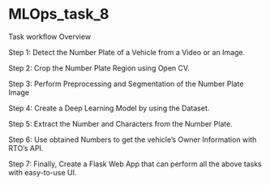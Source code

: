 # MLOps_task_8
Task workflow Overview 

Step 1: Detect the Number Plate of a Vehicle from a Video or an Image.

Step 2: Crop the Number Plate Region using Open CV.

Step 3: Perform Preprocessing and Segmentation of the Number Plate Image

Step 4: Create a Deep Learning Model by using the Dataset.

Step 5: Extract the Number and Characters from the Number Plate.

Step 6: Use obtained Numbers to get the vehicle’s Owner Information with RTO’s API.

Step 7: Finally, Create a Flask Web App that can perform all the above tasks with easy-to-use UI.


